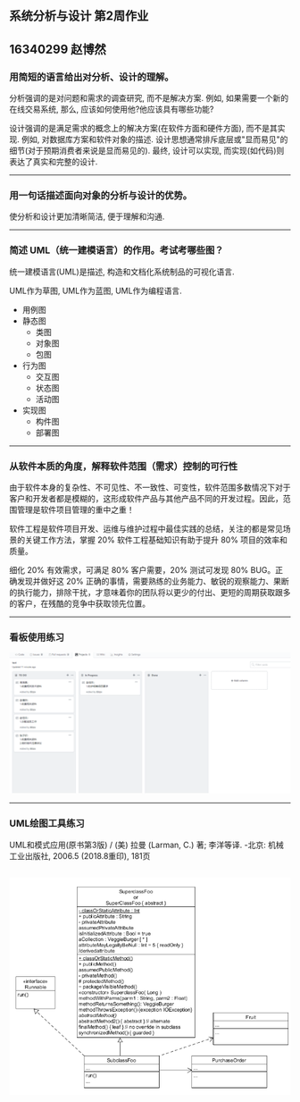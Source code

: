 ## 系统分析与设计 第2周作业
## 16340299 赵博然
### 用简短的语言给出对分析、设计的理解。
分析强调的是对问题和需求的调查研究, 而不是解决方案. 例如, 如果需要一个新的在线交易系统, 那么, 应该如何使用他?他应该具有哪些功能?

设计强调的是满足需求的概念上的解决方案(在软件方面和硬件方面), 而不是其实现. 例如, 对数据库方案和软件对象的描述. 设计思想通常排斥底层或"显而易见"的细节(对于预期消费者来说是显而易见的). 最终, 设计可以实现, 而实现(如代码)则表达了真实和完整的设计.

---
### 用一句话描述面向对象的分析与设计的优势。
使分析和设计更加清晰简洁, 便于理解和沟通.

---
### 简述 UML（统一建模语言）的作用。考试考哪些图？
统一建模语言(UML)是描述, 构造和文档化系统制品的可视化语言.

UML作为草图, UML作为蓝图, UML作为编程语言.

* 用例图
* 静态图
  * 类图
  * 对象图
  * 包图
* 行为图
  * 交互图
  * 状态图
  * 活动图
* 实现图
  * 构件图
  * 部署图

---
### 从软件本质的角度，解释软件范围（需求）控制的可行性
由于软件本身的复杂性、不可见性、不一致性、可变性，软件范围多数情况下对于客户和开发者都是模糊的，这形成软件产品与其他产品不同的开发过程。因此，范围管理是软件项目管理的重中之重！

软件工程是软件项目开发、运维与维护过程中最佳实践的总结，关注的都是常见场景的关键工作方法，掌握 20% 软件工程基础知识有助于提升 80% 项目的效率和质量。

细化 20% 有效需求，可满足 80% 客户需要，20% 测试可发现 80% BUG。正确发现并做好这 20% 正确的事情，需要熟练的业务能力、敏锐的观察能力、果断的执行能力，排除干扰，才意味着你的团队将以更少的付出、更短的周期获取跟多的客户，在残酷的竞争中获取领先位置。

---
### 看板使用练习

![看板](image/2.1.png)

---
### UML绘图工具练习
UML和模式应用(原书第3版) / (美) 拉曼 (Larman, C.) 著; 李洋等译. -北京: 机械工业出版社, 2006.5 (2018.8重印), 181页

![UML类图](image/2.2.png)
---